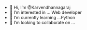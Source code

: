 - 👋 Hi, I’m @Karvendhannagaraj
- 👀 I’m interested in ... Web developer
- 🌱 I’m currently learning ...Python 
- 💞️ I’m looking to collaborate on ...


